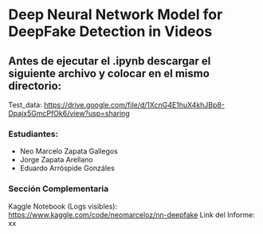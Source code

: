 # Deep Neural Network Model for DeepFake Detection in Videos

## Antes de ejecutar el .ipynb descargar el siguiente archivo y colocar en el mismo directorio:
Test_data: https://drive.google.com/file/d/1XcnG4E1huX4khJBp8-Dpajx5GmcPfOk6/view?usp=sharing

### Estudiantes:
- Neo Marcelo Zapata Gallegos
- Jorge Zapata Arellano
- Eduardo Arróspide Gonzáles

### Sección Complementaria

Kaggle Notebook (Logs visibles): https://www.kaggle.com/code/neomarceloz/nn-deepfake
Link del Informe: xx
